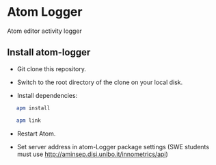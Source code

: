 # Atom Logger
Atom editor activity logger

##  Install atom-logger

* Git clone this repository.

* Switch to the root directory of the clone on your local disk.

* Install dependencies:

```bash
   apm install

   apm link
```  
* Restart Atom.

* Set server address in atom-Logger package settings
  (SWE students must use http://aminsep.disi.unibo.it/innometrics/api)
